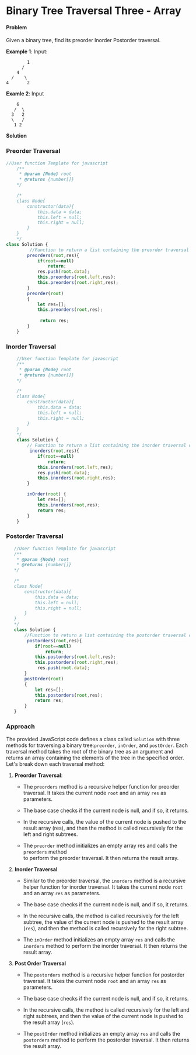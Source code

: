 # Binary Tree Traversal Three - Array
#### Problem
Given a binary tree, find its preorder Inorder Postorder traversal.  

**Example 1**:
    Input:
 
            1      
          /          
        4    
      /    \   
    4       2

**Examle 2**:
    Input
    
        6
       /  \
      3   2
      \   / 
       1 2        
 
 **Solution** 
### Preorder Traversal
```javascript  
//User function Template for javascript
    /**
     * @param {Node} root
     * @returns {number[]}
    */

    /*
    class Node{
        constructor(data){
            this.data = data;
            this.left = null;
            this.right = null;
        }
    }
    */   
class Solution {
         //Function to return a list containing the preorder traversal of the tree.
        preorders(root,res){
            if(root==null)
                return;
            res.push(root.data);
            this.preorders(root.left,res);
            this.preorders(root.right,res);
        }
        preorder(root)
        {
            let res=[];
            this.preorders(root,res);
        
             return res;
        }
    }
```
 
### Inorder Traversal
```javascript  
    //User function Template for javascript
    /**
     * @param {Node} root
     * @returns {number[]}
    */

    /*
    class Node{
        constructor(data){
            this.data = data;
            this.left = null;
            this.right = null;
        }
    }
    */   
    class Solution {
        // Function to return a list containing the inorder traversal of the tree.
         inorders(root,res){
            if(root==null)
                return;
            this.inorders(root.left,res);    
            res.push(root.data);
            this.inorders(root.right,res);
        }

        inOrder(root) {
            let res=[];
            this.inorders(root,res);
            return res;
        }
    } 
 ```

 ### Postorder Traversal
 ```javascript       
    //User function Template for javascript
    /**
     * @param {Node} root
     * @returns {number[]}
    */

    /*
    class Node{
        constructor(data){
            this.data = data;
            this.left = null;
            this.right = null;
        }
    }
    */   
    class Solution {
        //Function to return a list containing the postorder traversal of the tree.
         postorders(root,res){
            if(root==null)
                return;
            this.postorders(root.left,res);    
            this.postorders(root.right,res);
             res.push(root.data);
        }
        postOrder(root)
        {
            let res=[];
            this.postorders(root,res);
            return res;
        }
    }
```
### Approach
The provided JavaScript code defines a class called `Solution` with three methods 
for traversing a binary tree:`preorder`, `inOrder`, and `postOrder`. 
Each traversal method takes the root of the binary tree as an argument and returns
an array containing the elements of the tree in the specified order.
Let's break down each traversal method:
    
1. **Preorder Traversal**:
       
    - The `preorders` method is a recursive helper function for preorder traversal. 
            It takes the current node `root` and an array `res` as parameters.
    
    - The base case checks if the current node is null, and if so, it returns.
    
    - In the recursive calls, the value of the current node is pushed to the result array (res),
         and then the method is called recursively for the left and right subtrees.
    
    - The `preorder` method initializes an empty array res and calls the `preorders` method  
        to perform the preorder traversal. It then returns the result array.

2. **Inorder Traversal**
       
    - Similar to the preorder traversal, the `inorders` method is a recursive helper function
         for inorder traversal. It takes the current node `root` and an array `res` as parameters.
    
    - The base case checks if the current node is null, and if so, it returns.
    
    - In the recursive calls, the method is called recursively for the left subtree, 
        the value of the current node is pushed to the result array (`res`), and then the
         method is called recursively for the right subtree.
    
    - The `inOrder` method initializes an empty array `res` and calls the `inorders` method 
        to perform the inorder traversal. It then returns the result array.

3. **Post Order Traversal** 
        
    - The `postorders` method is a recursive helper function for postorder traversal. 
        It takes the current node `root` and an array `res` as parameters.
   
    - The base case checks if the current node is null, and if so, it returns.
   
    - In the recursive calls, the method is called recursively for the left and right subtrees,
         and then the value of the current node is pushed to the result array (`res`).
   
    - The `postOrder` method initializes an empty array `res` and calls the `postorders` method 
        to perform the postorder traversal. It then returns the result array.   


